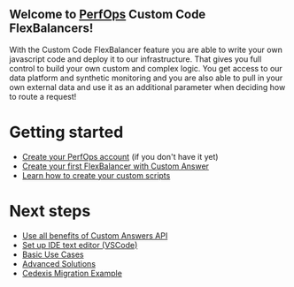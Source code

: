 ## Welcome to [PerfOps](https://perfops.net/) Custom Code FlexBalancers!

With the Custom Code FlexBalancer feature you are able to write your own javascript code and deploy it to our infrastructure. That gives you full control to build your own custom and complex logic. You get access to our data platform and synthetic monitoring and you are also able to pull in your own external data and use it as an additional parameter when deciding how to route a request!



# Getting started 

* [Create your PerfOps account](https://panel.perfops.net/register) (if you don't have it yet)
* [Create your first FlexBalancer with Custom Answer](https://github.com/ProspectOne/flexbalancer-js-docs/wiki/Quick-Start)
* [Learn how to create your custom scripts](https://github.com/ProspectOne/flexbalancer-js-docs/wiki/Tutorial)

# Next steps

* [Use all benefits of Custom Answers API](https://github.com/ProspectOne/flexbalancer-js-docs/wiki/Custom-Answers-API)
* [Set up IDE text editor (VSCode)](https://github.com/ProspectOne/flexbalancer-js-docs/wiki/Setting-up-VSCode)
* [Basic Use Cases](https://github.com/ProspectOne/flexbalancer-js-docs/wiki/Basic-Use-Cases)
* [Advanced Solutions](https://github.com/ProspectOne/flexbalancer-js-docs/wiki/Advanced-Solutions)
* [Cedexis Migration Example](https://github.com/ProspectOne/flexbalancer-js-docs/wiki/Cedexis-Migration-Example)
